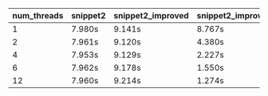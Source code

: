 | num_threads | snippet2 | snippet2_improved | snippet2_improved_omp |
|---|---|---|---|
| 1 | 7.980s | 9.141s | 8.767s |
| 2 | 7.961s | 9.120s | 4.380s |
| 4 | 7.953s | 9.129s | 2.227s |
| 6 | 7.962s | 9.178s | 1.550s |
| 12 | 7.960s | 9.214s | 1.274s |